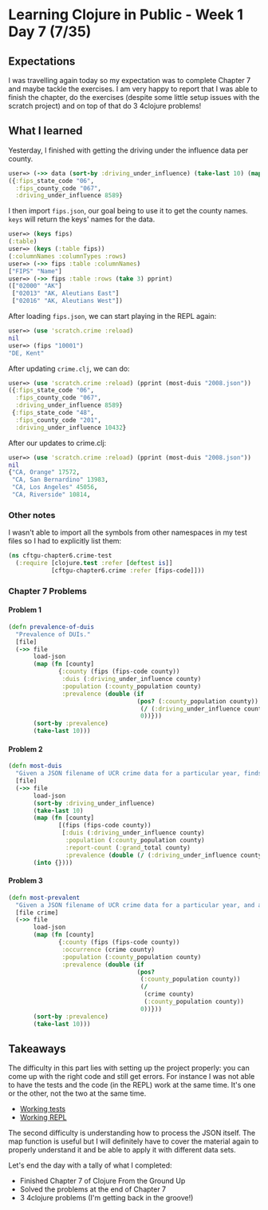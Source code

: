 # Learning Clojure in Public - Week 1 Day 7 (7/35)

## Expectations

I was travelling again today so my expectation was to complete Chapter 7 and maybe tackle the exercises. I am very happy to report that I was able to finish the chapter, do the exercises (despite some little setup issues with the scratch project) and on top of that do 3 4clojure problems!

## What I learned

Yesterday, I finished with getting the driving under the influence data per county.

```clojure
user=> (->> data (sort-by :driving_under_influence) (take-last 10) (map #(select-keys % [:driving_under_influence :fips_county_code :fips_state_code])) pprint)
({:fips_state_code "06",
  :fips_county_code "067",
  :driving_under_influence 8589}
```

I then import `fips.json`, our goal being to use it to get the county names. `keys` will return the keys' names for the data.

```clojure
user=> (keys fips)
(:table)
user=> (keys (:table fips))
(:columnNames :columnTypes :rows)
user=> (->> fips :table :columnNames)
["FIPS" "Name"]
user=> (->> fips :table :rows (take 3) pprint)
(["02000" "AK"]
 ["02013" "AK, Aleutians East"]
 ["02016" "AK, Aleutians West"])
```

After loading `fips.json`, we can start playing in the REPL again:

```clojure
user=> (use 'scratch.crime :reload)
nil
user=> (fips "10001")
"DE, Kent"
```

After updating `crime.clj`, we can do:

```clojure
user=> (use 'scratch.crime :reload) (pprint (most-duis "2008.json"))
({:fips_state_code "06",
  :fips_county_code "067",
  :driving_under_influence 8589}
 {:fips_state_code "48",
  :fips_county_code "201",
  :driving_under_influence 10432}
```

After our updates to crime.clj:

```clojure
user=> (use 'scratch.crime :reload) (pprint (most-duis "2008.json"))
nil
{"CA, Orange" 17572,
 "CA, San Bernardino" 13983,
 "CA, Los Angeles" 45056,
 "CA, Riverside" 10814,
```

### Other notes

I wasn't able to import all the symbols from other namespaces in my test files so I had to explicitly list them:

```clojure
(ns cftgu-chapter6.crime-test
  (:require [clojure.test :refer [deftest is]]
            [cftgu-chapter6.crime :refer [fips-code]]))
```

### Chapter 7 Problems

#### Problem 1

```clojure
(defn prevalence-of-duis
  "Prevalence of DUIs."
  [file]
  (->> file
       load-json
       (map (fn [county]
              {:county (fips (fips-code county))
               :duis (:driving_under_influence county)
               :population (:county_population county)
               :prevalence (double (if
                                    (pos? (:county_population county))
                                     (/ (:driving_under_influence county) (:county_population county))
                                     0))}))
       (sort-by :prevalence)
       (take-last 10)))
```

#### Problem 2

```clojure
(defn most-duis
  "Given a JSON filename of UCR crime data for a particular year, finds the counties with the most DUIs."
  [file]
  (->> file
       load-json
       (sort-by :driving_under_influence)
       (take-last 10)
       (map (fn [county]
              [(fips (fips-code county))
               [:duis (:driving_under_influence county)
                :population (:county_population county)
                :report-count (:grand_total county)
                :prevalence (double (/ (:driving_under_influence county) (:county_population county)))]]))
       (into {})))
```

#### Problem 3

```clojure
(defn most-prevalent
  "Given a JSON filename of UCR crime data for a particular year, and a crime, find the counties with the highest prevalence of this crime."
  [file crime]
  (->> file
       load-json
       (map (fn [county]
              {:county (fips (fips-code county))
               :occurrence (crime county)
               :population (:county_population county)
               :prevalence (double (if
                                    (pos?
                                     (:county_population county))
                                     (/
                                      (crime county)
                                      (:county_population county))
                                     0))}))
       (sort-by :prevalence)
       (take-last 10)))
```

## Takeaways

The difficulty in this part lies with setting up the project properly: you can come up with the right code and still get errors. For instance I was not able to have the tests and the code (in the REPL) work at the same time. It's one or the other, not the two at the same time.

-   [Working tests](https://github.com/alaq/learning-clojure-in-public/tree/b5671e7eaf57d271c9ed9d156d5684142d1ec530)
-   [Working REPL](https://github.com/alaq/learning-clojure-in-public/tree/6bc7bce90f2b0d7acd63ab01a0ebb847844c76c1)

The second difficulty is understanding how to process the JSON itself. The map function is useful but I will definitely have to cover the material again to properly understand it and be able to apply it with different data sets.

Let's end the day with a tally of what I completed:

-   Finished Chapter 7 of Clojure From the Ground Up
-   Solved the problems at the end of Chapter 7
-   3 4clojure problems (I'm getting back in the groove!)
